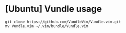 # [Ubuntu] Vundle usage

```shell
git clone https://github.com/VundleVim/Vundle.vim.git
mv Vundle.vim ~/.vim/bundle/Vundle.vim
```

